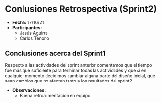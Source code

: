 # Conlusiones Retrospectiva (Sprint2)

- **Fecha:** 17/16/21
- **Participantes:** 
    * Jesús Aguirre
    * Carlos Tenorio

## Conclusiones acerca del Sprint1

Respecto a las actividades del sprint anterior comentamos que el tiempo fue más que suficiente para terminar todas las actividades 
y que si en cualquier momento decidimos cambiar alguna parte del diseño inicial, que sean cambios que no afecten tanto a los resultados del sprint2.

- **Observaciones:**
    * Buena retroalimentacion en equipo